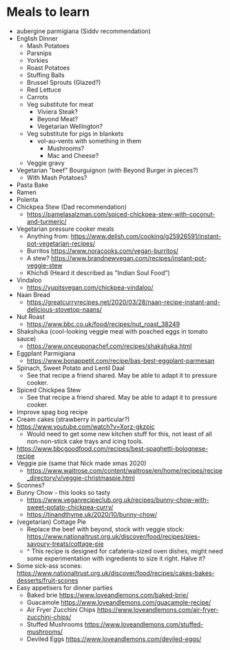 # Meals to learn

* aubergine parmigiana (Siddv recommendation)
* English Dinner
  * Mash Potatoes
  * Parsnips
  * Yorkies
  * Roast Potatoes
  * Stuffing Balls
  * Brussel Sprouts (Glazed?)
  * Red Lettuce
  * Carrots
  * Veg substitute for meat
    * Viviera Steak?
    * Beyond Meat?
    * Vegetarian Wellington?
  * Veg substitute for pigs in blankets
    * vol-au-vents with something in them
      * Mushrooms?
      * Mac and Cheese?
  * Veggie gravy
* Vegetarian "beef" Bourguignon (with Beyond Burger in pieces?)
  * With Mash Potatoes?
* Pasta Bake
* Ramen
* Polenta
* Chickpea Stew (Dad recommendation)
  * https://pamelasalzman.com/spiced-chickpea-stew-with-coconut-and-turmeric/
* Vegetarian pressure cooker meals
  * Anything from: https://www.delish.com/cooking/g25926591/instant-pot-vegetarian-recipes/
  * Burritos https://www.noracooks.com/vegan-burritos/
  * A stew? https://www.brandnewvegan.com/recipes/instant-pot-veggie-stew
  * Khichdi (Heard it described as "Indian Soul Food")
* Vindaloo
  * https://yupitsvegan.com/chickpea-vindaloo/
* Naan Bread
  * https://greatcurryrecipes.net/2020/03/28/naan-recipe-instant-and-delicious-stovetop-naans/
* Nut Roast
  * https://www.bbc.co.uk/food/recipes/nut_roast_38249
* Shakshuka (cool-looking veggie meal with poached eggs in tomato sauce)
  * https://www.onceuponachef.com/recipes/shakshuka.html
* Eggplant Parmigiana
  * https://www.bonappetit.com/recipe/bas-best-eggplant-parmesan
* Spinach, Sweet Potato and Lentil Daal
  * See that recipe a friend shared. May be able to adapt it to pressure cooker.
* Spiced Chickpea Stew
  * See that recipe a friend shared. May be able to adapt it to pressure cooker.
* Improve spag bog recipe
* Cream cakes (strawberry in particular?)
 * https://www.youtube.com/watch?v=Xorz-gkzpic
   * Would need to get some new kitchen stuff for this, not least of all non-non-stick cake trays and icing tools.
  * https://www.bbcgoodfood.com/recipes/best-spaghetti-bolognese-recipe
* Veggie pie (same that Nick made xmas 2020)
  * https://www.waitrose.com/content/waitrose/en/home/recipes/recipe_directory/v/veggie-christmaspie.html
* Sconnes?
* Bunny Chow - this looks so tasty
  * https://www.veganrecipeclub.org.uk/recipes/bunny-chow-with-sweet-potato-chickpea-curry/
  * https://tinandthyme.uk/2020/10/bunny-chow/
* (vegetarian) Cottage Pie
  * Replace the beef with beyond, stock with veggie stock: https://www.nationaltrust.org.uk/discover/food/recipes/pies-savoury-treats/cottage-pie
  * ^ This recipe is designed for cafateria-sized oven dishes, might need some experimentation with ingredients to size it right. Halve it?
* Some sick-ass scones: https://www.nationaltrust.org.uk/discover/food/recipes/cakes-bakes-desserts/fruit-scones
* Easy appetisers for dinner parties
  * Baked brie https://www.loveandlemons.com/baked-brie/
  * Guacamole https://www.loveandlemons.com/guacamole-recipe/
  * Air Fryer Zucchini Chips https://www.loveandlemons.com/air-fryer-zucchini-chips/
  * Stuffed Mushrooms https://www.loveandlemons.com/stuffed-mushrooms/
  * Deviled Eggs https://www.loveandlemons.com/deviled-eggs/

